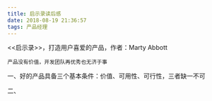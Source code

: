 ```yaml
---
title: 启示录读后感
date: 2018-08-19 21:36:57
tags: 产品经理
---
```


<<启示录>>，打造用户喜爱的产品，作者：Marty Abbott

`产品没有价值，开发团队再优秀也无济于事`


一、好的产品具备三个基本条件：价值、可用性、可行性，三者缺一不可

二、